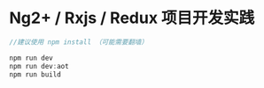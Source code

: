 # Ng2+ / Rxjs / Redux 项目开发实践

```js
//建议使用 npm install （可能需要翻墙）

npm run dev
npm run dev:aot
npm run build

```